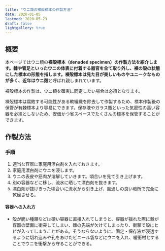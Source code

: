 ```yaml
---
title: "ウニ類の裸殻標本の作製方法"
date: 2020-01-05
lastmod: 2020-05-23
draft: false
lightgallery: true
---
```


## 概要

本ページではウニ類の**裸殻標本（denuded specimen）**の作製方法を紹介します。棘や管足といったウニの体表に付着する器官を全て取り外し、裸の殻の状態にした標本の形態を指します。裸殻標本は見た目が美しいものやユニークなものが多く、近年は**ウニ殻**と呼ばれ親しまれています。

裸殻標本の作製は、ウニ類を確実に同定したい場合は必須となります。

裸殻標本は腐敗する可能性がある軟組織を除去して作製するため、標本作製後の保管が有棘標本より容易にできます。保存液やガラス瓶といった気密性の高い容器を必須としないため、安価かつ省スペースでたくさんの標本を保管することができます。

## 作製方法

### 手順

1. 適当な容器に家庭用漂白剤を入れておきます。
2. 家庭用漂白剤にウニを浸します。
3. ウニの表皮や筋肉が溶解していきます。頃合いを見て引き上げます。
4. 別の容器などに移し、流水に晒して漂白剤を抜きます。
5. 漂白剤が抜けきった頃合いに流水から引き上げ、風通しの良い暗所で完全に乾燥させる。

#### 容器への入れ方

- 殻が脆い種類などは硬い容器に直接入れてしまうと、容器が揺れた際に棘が容器の壁面に衝突してしまい、棘の先端が欠けてしまったり、衝撃で殻にヒビが入ってしまうことがある。そうならないように、固定・保存液が浸透するように切れ込みや孔をあけたビニール袋などにウニを入れ、緩衝材とすることでウニを衝撃から守ることができる。
